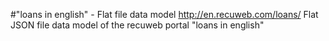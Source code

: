 #"loans‎ in english" - Flat file data model
http://en.recuweb.com/loans‎/
Flat JSON file data model of the recuweb portal "loans‎ in english"
